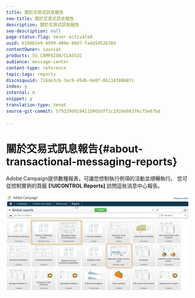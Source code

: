 ```yaml
---
title: 關於交易式訊息報告
seo-title: 關於交易式訊息報告
description: 關於交易式訊息報告
seo-description: null
page-status-flag: never-activated
uuid: b188b1e9-4999-409e-86d7-fada5452b78d
contentOwner: sauviat
products: SG_CAMPAIGN/CLASSIC
audience: message-center
content-type: reference
topic-tags: reports
discoiquuid: 716de3cb-7ec9-454b-9e8f-0b134388687c
index: y
internal: n
snippet: y
translation-type: tm+mt
source-git-commit: 579329d9194115065dff2c192deb0376c75e67bd

---
```



# 關於交易式訊息報告{#about-transactional-messaging-reports}

Adobe Campaign提供數種報表，可讓您控制執行例項的活動並順暢執行。 您可從控制實例的頁籤 **[!UICONTROL Reports]** 訪問這些消息中心報告。

![](assets/messagecenter_reporting_002.png)

